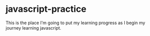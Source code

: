 # javascript-practice
This is the place I'm going to put my learning progress as I begin my journey learning javascript.
